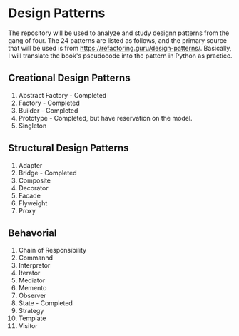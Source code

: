 # Design Patterns

The repository will be used to analyze and study designn patterns from the gang of four. The 24 patterns are listed as follows, and the primary source that will be used is from https://refactoring.guru/design-patterns/. Basically, I will translate the book's pseudocode into the pattern in Python as practice. 

## Creational Design Patterns

1. Abstract Factory - Completed
2. Factory - Completed
3. Builder - Completed
4. Prototype - Completed, but have reservation on the model.
5. Singleton 

## Structural Design Patterns

1. Adapter 
2. Bridge - Completed
3. Composite
4. Decorator
5. Facade
6. Flyweight
7. Proxy

## Behavorial

1. Chain of Responsibility
2. Commannd
3. Interpretor
4. Iterator
5. Mediator
6. Memento
7. Observer
8. State - Completed
9. Strategy
10. Template
11. Visitor
